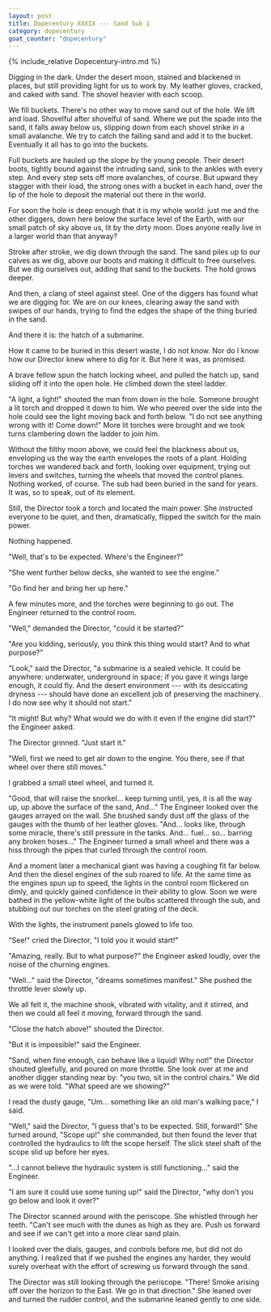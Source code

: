 ```yaml
---
layout: post
title: Dopecentury XXXIX --- Sand Sub 1
category: dopecentury
goat_counter: "dopecentury" 
---
```


{% include_relative Dopecentury-intro.md %}

Digging in the dark. Under the desert moon, stained and blackened in places, but still providing light for us to work by. My leather gloves, cracked, and caked with sand. The shovel heavier with each scoop.

We fill buckets. There's no other way to move sand out of the hole. We lift and load. Shovelful after shovelful of sand. Where we put the spade into the sand, it falls away below us, slipping down from each shovel strike in a small avalanche. We try to catch the falling sand and add it to the bucket. Eventually it all has to go into the buckets.

Full buckets are hauled up the slope by the young people. Their desert boots, tightly bound against the intruding sand, sink to the ankles with every step. And every step sets off more avalanches, of course. But upward they stagger with their load, the strong ones with a bucket in each hand, over the lip of the hole to deposit the material out there in the world.

For soon the hole is deep enough that it is my whole world: just me and the other diggers, down here below the surface level of the Earth, with our small patch of sky above us, lit by the dirty moon. Does anyone really live in a larger world than that anyway?

Stroke after stroke, we dig down through the sand. The sand piles up to our calves as we dig, above our boots and making it difficult to free ourselves. But we dig ourselves out, adding that sand to the buckets. The hold grows deeper. 

And then, a clang of steel against steel. One of the diggers has found what we are digging for. We are on our knees, clearing away the sand with swipes of our hands, trying to find the edges the shape of the thing buried in the sand. 

And there it is: the hatch of a submarine.

How it came to be buried in this desert waste, I do not know. Nor do I know how our Director knew where to dig for it. But here it was, as promised. 

A brave fellow spun the hatch locking wheel, and pulled the hatch up, sand sliding off it into the open hole. He climbed down the steel ladder.

"A light, a light!" shouted the man from down in the hole. Someone brought a lit torch and dropped it down to him. We who peered over the side into the hole could see the light moving back and forth below. "I do not see anything wrong with it! Come down!" More lit torches were brought and we took turns clambering down the ladder to join him.

Without the filthy moon above, we could feel the blackness about us, enveloping us the way the earth envelopes the roots of a plant. Holding torches we wandered back and forth, looking over equipment, trying out levers and switches, turning the wheels that moved the control planes. Nothing worked, of course. The sub had been buried in the sand for years. It was, so to speak, out of its element.

Still, the Director took a torch and located the main power. She instructed everyone to be quiet, and then, dramatically, flipped the switch for the main power.

Nothing happened.

"Well, that's to be expected. Where's the Engineer?"

"She went further below decks, she wanted to see the engine."

"Go find her and bring her up here."

A few minutes more, and the torches were beginning to go out. The Engineer returned to the control room.

"Well," demanded the Director, "could it be started?"

"Are you kidding, seriously, you think this thing would start? And to what purpose?"

"Look," said the Director, "a submarine is a sealed vehicle. It could be anywhere: underwater, underground in space; if you gave it wings large enough, it could fly. And the desert environment --- with its desiccating dryness --- should have done an excellent job of preserving the machinery. I do now see why it should not start."

"It might! But why? What would we do with it even if the engine did start?" the Engineer asked.

The Director grinned. "Just start it."

"Well, first we need to get air down to the engine. You there, see if that wheel over there still moves."

I grabbed a small steel wheel, and turned it.

"Good, that will raise the snorkel... keep turning until, yes, it is all the way up, up above the surface of the sand, And..." The Engineer looked over the gauges arrayed on the wall. She brushed sandy dust off the glass of the gauges with the thumb of her leather gloves. "And... looks like, through some miracle, there's still pressure in the tanks. And... fuel... so... barring any broken hoses..." The Engineer turned a small wheel and there was a hiss through the pipes that curled through the control room.

And a moment later a mechanical giant was having a coughing fit far below. And then the diesel engines of the sub roared to life. At the same time as the engines spun up to speed, the lights in the control room flickered on dimly, and quickly gained confidence in their ability to glow. Soon we were bathed in the yellow-white light of the bulbs scattered through the sub, and stubbing out our torches on the steel grating of the deck.

With the lights, the instrument panels glowed to life too.

"See!" cried the Director, "I told you it would start!"

"Amazing, really. But to what purpose?" the Engineer asked loudly, over the noise of the churning engines.

"Well..." said the Director, "dreams sometimes manifest." She pushed the throttle lever slowly up.

We all felt it, the machine shook, vibrated with vitality, and it stirred, and then we could all feel it moving, forward through the sand.

"Close the hatch above!" shouted the Director.

"But it is impossible!" said the Engineer.

"Sand, when fine enough, can behave like a liquid! Why not!" the Director shouted gleefully, and poured on more throttle. She look over at me and another digger standing near by: "you two, sit in the control chairs." We did as we were told. "What speed are we showing?"

I read the dusty gauge, "Um... something like an old man's walking pace," I said.

"Well," said the Director, "I guess that's to be expected. Still, forward!" She turned around, "Scope up!" she commanded, but then found the lever that controlled the hydraulics to lift the scope herself. The slick steel shaft of the scope slid up before her eyes.

"...I cannot believe the hydraulic system is still functioning..." said the Engineer.

"I am sure it could use some tuning up!" said the Director, "why don't you go below and look it over?"

The Director scanned around with the periscope. She whistled through her teeth. "Can't see much with the dunes as high as they are. Push us forward and see if we can't get into a more clear sand plain.

I looked over the dials, gauges, and controls before me, but did not do anything. I realized that if we pushed the engines any harder, they would surely overheat with the effort of screwing us forward through the sand.

The Director was still looking through the periscope. "There! Smoke arising off over the horizon to the East. We go in that direction." She leaned over and turned the rudder control, and the submarine leaned gently to one side.

